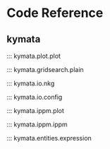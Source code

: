# Code Reference

## kymata

::: kymata.plot.plot

::: kymata.gridsearch.plain

::: kymata.io.nkg

::: kymata.io.config

::: kymata.ippm.plot

::: kymata.ippm.ippm

::: kymata.entities.expression